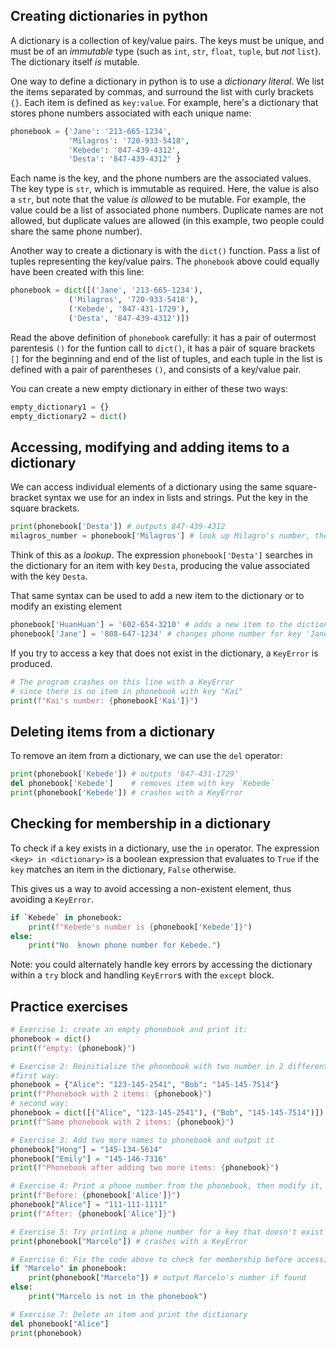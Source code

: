 ## Creating dictionaries in python

A dictionary is a collection of key/value pairs. The keys must be unique, and must be of an *immutable* type (such as `int`, `str`, `float`, `tuple`, but *not* `list`). The dictionary itself *is* mutable.

One way to define a dictionary in python is to use a *dictionary literal*. We list the items separated by commas, and surround the list with curly brackets `{}`. Each item is defined as `key:value`. For example, here's a dictionary that stores phone numbers associated with each unique name:

```python
phonebook = {'Jane': '213-665-1234', 
             'Milagros': '720-933-5418', 
             'Kebede': '847-439-4312',
             'Desta': '847-439-4312' }
```
Each name is the key, and the phone numbers are the associated values. The key type is `str`, which is immutable as required. Here, the value is also a `str`, but note that the value *is allowed* to be mutable. For example, the value could be a list of associated phone numbers. Duplicate names are not allowed, but duplicate values are allowed (in this example, two people could share the same phone number).

Another way to create a dictionary is with the `dict()` function. Pass a list of tuples representing the key/value pairs. The `phonebook` above could equally have been created with this line:

```python
phonebook = dict([('Jane', '213-665-1234'), 
             ('Milagros', '720-933-5418'), 
             ('Kebede', '847-431-1729'),
             ('Desta', '847-439-4312')])
```
Read the above definition of `phonebook` carefully: it has a pair of outermost parentesis `()` for the funtion call to `dict()`, it has a pair of square brackets `[]` for the beginning and end of the list of tuples, and each tuple in the list is defined with a pair of parentheses `()`, and consists of a key/value pair.

You can create a new empty dictionary in either of these two ways:
```python
empty_dictionary1 = {}
empty_dictionary2 = dict()
```

## Accessing, modifying and adding items to a dictionary

We can access individual elements of a dictionary using the same square-bracket syntax we use for an index in lists and strings. Put the key in the square brackets. 
```python
print(phonebook['Desta']) # outputs 847-439-4312
milagros_number = phonebook['Milagros'] # look up Milagro's number, then store in a variable
```
Think of this as a *lookup*. The expression `phonebook['Desta']` searches in the dictionary for an item with key `Desta`, producing the value associated with the key `Desta`.

That same syntax can be used to add a new item to the dictionary or to modify an existing element

```python
phonebook['HuanHuan'] = '602-654-3210' # adds a new item to the dictionary with key 'HuanHuan'
phonebook['Jane'] = '808-647-1234' # changes phone number for key 'Jane'
```

If you try to access a key that does not exist in the dictionary, a `KeyError` is produced.
```python
# The program crashes on this line with a KeyError
# since there is no item in phonebook with key "Kai"
print(f"Kai's number: {phonebook['Kai']}")
```
## Deleting items from a dictionary
To remove an item from a dictionary, we can use the `del` operator:

```python
print(phonebook['Kebede']) # outputs '847-431-1729'
del phonebook['Kebede']    # removes item with key `Kebede`
print(phonebook['Kebede']) # crashes with a KeyError
```

## Checking for membership in a dictionary

To check if a key exists in a dictionary, use the `in` operator.
The expression
`<key> in <dictionary>` is a boolean expression that evaluates to `True` if the `key` matches an item in the dictionary, `False` otherwise.

This gives us a way to avoid accessing a non-existent element, thus avoiding a `KeyError`.
```python
if `Kebede` in phonebook:
    print(f"Kebede's number is {phonebook['Kebede']}")
else:
    print("No  known phone number for Kebede.")
```

Note: you could alternately handle key errors by accessing the dictionary within a `try` block and handling `KeyError`s with the `except` block.

## Practice exercises

```python
# Exercise 1: create an empty phonebook and print it:
phonebook = dict()
print(f"empty: {phonebook}")

# Exercise 2: Reinitialize the phonebook with two number in 2 different ways
#first way:
phonebook = {"Alice": "123-145-2541", "Bob": "145-145-7514"}
print(f"Phonebook with 2 items: {phonebook}")
# second way:
phonebook = dict([("Alice", "123-145-2541"), ("Bob", "145-145-7514")])
print(f"Same phonebook with 2 items: {phonebook}")

# Exercise 3: Add two more names to phonebook and output it
phonebook["Hong"] = "145-134-5614"
phonebook["Emily"] = "145-146-7316"
print(f"Phonebook after adding two more items: {phonebook}")

# Exercise 4: Print a phone number from the phonebook, then modify it, then print it again
print(f"Before: {phonebook['Alice']}")
phonebook["Alice"] = "111-111-1111"
print(f"After: {phonebook['Alice']}")

# Exercise 5: Try printing a phone number for a key that doesn't exist (producing a KeyError)
print(phonebook["Marcelo"]) # crashes with a KeyError

# Exercise 6: Fix the code above to check for membership before accessing a nonexistent key
if "Marcelo" in phonebook:
    print(phonebook["Marcelo"]) # output Marcelo's number if found
else:
    print("Marcelo is not in the phonebook")

# Exercise 7: Delete an item and print the dictionary
del phonebook["Alice"]
print(phonebook)
```